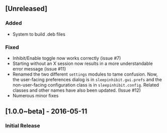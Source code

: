 ## [Unreleased]
### Added
- System to build .deb files

### Fixed
- Inhibit/Enable toggle now works correctly (issue #7)
- Starting without an X session now results in a more understandable error
  message (issue #11)
- Renamed the two different `settings` modules to tame confusion. Now, the
  user-facing preferences dialog is in `sleepinhibit.gui.prefs` and the
  non-user-facing configuration class is in `sleepinhibit.config`. Related
  classes and other names have also been updated. (Issue #12)
- Numerous minor fixes

## [1.0.0~beta] - 2016-05-11
### Initial Release
